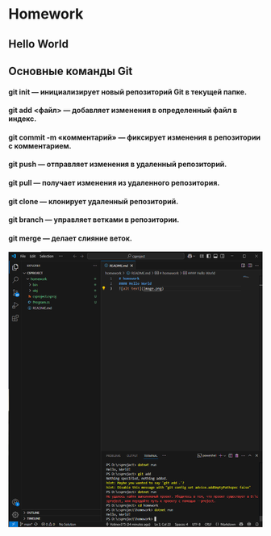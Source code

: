 # Homework
## Hello World
## Основные команды Git
#### git init — инициализирует новый репозиторий Git в текущей папке.

#### git add <файл> — добавляет изменения в определенный файл в индекс.

#### git commit -m «комментарий» — фиксирует изменения в репозитории с комментарием.

#### git push — отправляет изменения в удаленный репозиторий.

#### git pull — получает изменения из удаленного репозитория.

#### git clone <URL> — клонирует удаленный репозиторий.

#### git branch — управляет ветками в репозитории.

#### git merge — делает слияние веток.

![alt text](image.png)